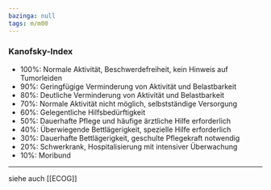 ```yaml
---
bazinga: null
tags: m/m00
---
```

### Kanofsky-Index
- 100%: Normale Aktivität, Beschwerdefreiheit, kein Hinweis auf Tumorleiden
- 90%: Geringfügige Verminderung von Aktivität und Belastbarkeit
- 80%: Deutliche Verminderung von Aktivität und Belastbarkeit
- 70%: Normale Aktivität nicht möglich, selbstständige Versorgung
- 60%: Gelegentliche Hilfsbedürftigkeit
- 50%: Dauerhafte Pflege und häufige ärztliche Hilfe erforderlich
- 40%: Überwiegende Bettlägerigkeit, spezielle Hilfe erforderlich
- 30%: Dauerhafte Bettlägerigkeit, geschulte Pflegekraft notwendig
- 20%: Schwerkrank, Hospitalisierung mit intensiver Überwachung
- 10%: Moribund
---
siehe auch [[ECOG]]